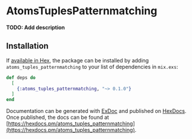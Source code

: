 # AtomsTuplesPatternmatching

**TODO: Add description**

## Installation

If [available in Hex](https://hex.pm/docs/publish), the package can be installed
by adding `atoms_tuples_patternmatching` to your list of dependencies in `mix.exs`:

```elixir
def deps do
  [
    {:atoms_tuples_patternmatching, "~> 0.1.0"}
  ]
end
```

Documentation can be generated with [ExDoc](https://github.com/elixir-lang/ex_doc)
and published on [HexDocs](https://hexdocs.pm). Once published, the docs can
be found at [https://hexdocs.pm/atoms_tuples_patternmatching](https://hexdocs.pm/atoms_tuples_patternmatching).

